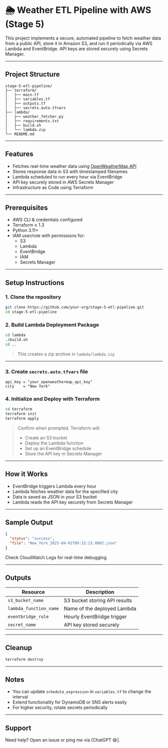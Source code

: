 # 🌦️ Weather ETL Pipeline with AWS (Stage 5)

This project implements a secure, automated pipeline to fetch weather data from a public API, store it in Amazon S3, and run it periodically via AWS Lambda and EventBridge. API keys are stored securely using Secrets Manager.

---

##  Project Structure

```
stage-5-etl-pipeline/
├── terraform/
│   ├── main.tf
│   ├── variables.tf
│   ├── outputs.tf
│   ├── secrets.auto.tfvars
├── lambda/
│   ├── weather_fetcher.py
│   ├── requirements.txt
│   ├── build.sh
│   └── lambda.zip
└── README.md
```

---

##  Features

- Fetches real-time weather data using [OpenWeatherMap API](https://openweathermap.org/api)
- Stores response data in S3 with timestamped filenames
- Lambda scheduled to run every hour via EventBridge
- API key securely stored in AWS Secrets Manager
- Infrastructure as Code using Terraform

---

##  Prerequisites

- AWS CLI & credentials configured
- Terraform ≥ 1.3
- Python 3.11+
- IAM user/role with permissions for:
  - S3
  - Lambda
  - EventBridge
  - IAM
  - Secrets Manager

---

##  Setup Instructions

### 1. Clone the repository

```bash
git clone https://github.com/your-org/stage-5-etl-pipeline.git
cd stage-5-etl-pipeline
```

### 2. Build Lambda Deployment Package

```bash
cd lambda
./build.sh
cd ..
```

> This creates a zip archive in `lambda/lambda.zip`

---

### 3. Create `secrets.auto.tfvars` file

```hcl
api_key = "your_openweathermap_api_key"
city    = "New York"
```

### 4. Initialize and Deploy with Terraform

```bash
cd terraform
terraform init
terraform apply
```

> Confirm when prompted. Terraform will:
> - Create an S3 bucket
> - Deploy the Lambda function
> - Set up an EventBridge schedule
> - Store the API key in Secrets Manager

---

## How it Works

- EventBridge triggers Lambda every hour
- Lambda fetches weather data for the specified city
- Data is saved as JSON in your S3 bucket
- Lambda reads the API key securely from Secrets Manager

---

##  Sample Output

```json
{
  "status": "success",
  "file": "New_York_2025-04-01T09:15:23.000Z.json"
}
```

Check CloudWatch Logs for real-time debugging.

---

## Outputs

| Resource          | Description                     |
|------------------|---------------------------------|
| `s3_bucket_name` | S3 bucket storing API results   |
| `lambda_function_name` | Name of the deployed Lambda |
| `eventbridge_rule`     | Hourly EventBridge trigger  |
| `secret_name`          | API key stored securely     |

---

## Cleanup

```bash
terraform destroy
```

---

##  Notes

- You can update `schedule_expression` in `variables.tf` to change the interval
- Extend functionality for DynamoDB or SNS alerts easily
- For higher security, rotate secrets periodically

---

##  Support

Need help? Open an issue or ping me via [ChatGPT 😄].